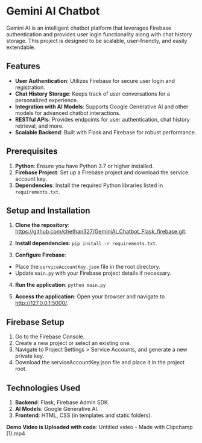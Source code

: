 # Gemini AI Chatbot

Gemini AI is an intelligent chatbot platform that leverages Firebase authentication and provides user login functionality along with chat history storage. This project is designed to be scalable, user-friendly, and easily extendable.

## Features

- **User Authentication**: Utilizes Firebase for secure user login and registration.
- **Chat History Storage**: Keeps track of user conversations for a personalized experience.
- **Integration with AI Models**: Supports Google Generative AI and other models for advanced chatbot interactions.
- **RESTful APIs**: Provides endpoints for user authentication, chat history retrieval, and more.
- **Scalable Backend**: Built with Flask and Firebase for robust performance.

## Prerequisites

1. **Python**: Ensure you have Python 3.7 or higher installed.
2. **Firebase Project**: Set up a Firebase project and download the service account key.
3. **Dependencies**: Install the required Python libraries listed in `requirements.txt`.

## Setup and Installation

1. **Clone the repository**:
https://github.com/chethan327/GeminiAi_Chatbot_Flask_firebase.git.
2. **Install dependencies**:
`pip install -r requirements.txt`.


3. **Configure Firebase**:
- Place the `serviceAccountKey.json` file in the root directory.
- Update `main.py` with your Firebase project details if necessary.

4. **Run the application**: `python main.py`

5. **Access the application**: Open your browser and navigate to http://127.0.0.1:5000/.

## Firebase Setup
1. Go to the Firebase Console.
2. Create a new project or select an existing one.
3. Navigate to Project Settings > Service Accounts, and generate a new private key.
4. Download the serviceAccountKey.json file and place it in the project root.

## Technologies Used
1. **Backend**: Flask, Firebase Admin SDK.
2. **AI Models**: Google Generative AI.
3. **Frontend**: HTML, CSS (in templates and static folders).

**Demo Video is Uploaded  with code**: Untitled video - Made with Clipchamp (1).mp4




